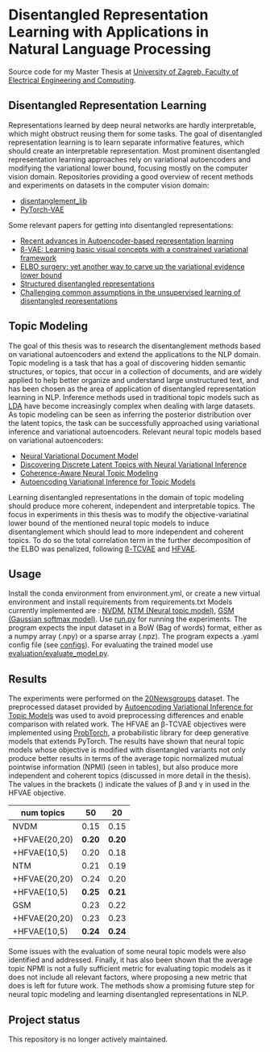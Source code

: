 # Disentangled Representation Learning with Applications in Natural Language Processing
Source code for my Master Thesis at [University of Zagreb, Faculty of Electrical Engineering and Computing](https://www.fer.unizg.hr/en).

## Disentangled Representation Learning
Representations learned by deep neural networks are hardly interpretable, which might obstruct reusing them for some tasks.
The goal of disentangled representation learning is to learn separate informative features, which should create an interpretable representation.
Most prominent disentangled representation learning approaches rely on variational autoencoders and modifying the variational lower bound, focusing mostly on the computer vision domain.
Repositories providing a good overview of recent methods and experiments on datasets in the computer vision domain:
 * [disentanglement_lib](https://github.com/google-research/disentanglement_lib/)
 * [PyTorch-VAE](https://github.com/AntixK/PyTorch-VAE )

Some relevant papers for getting into disentangled representations: 
 * [Recent advances in Autoencoder-based representation learning](https://arxiv.org/pdf/1812.05069.pdf)
 * [&beta;-VAE: Learning basic visual concepts with a constrained variational framework](https://openreview.net/pdf?id=Sy2fzU9gl)
 * [ELBO surgery: yet another way to carve up the variational evidence lower bound](http://approximateinference.org/accepted/HoffmanJohnson2016.pdf)  
 * [Structured disentangled representations](https://arxiv.org/pdf/1804.02086v4.pdf)
 * [Challenging common assumptions in the unsupervised learning of disentangled representations](https://arxiv.org/pdf/1811.12359.pdf)

## Topic Modeling
The goal of this thesis was to research the disentanglement methods based on variational autoencoders and extend the applications to the NLP domain.
Topic modeling is a task that has a goal of discovering hidden semantic structures, or topics, that occur in a collection of documents, and are widely 
applied to help better organize and understand large unstructured text, and has been chosen as the area of application of disentangled representation learning in NLP.
Inference methods used in traditional topic models such as [LDA](http://www.jmlr.org/papers/volume3/blei03a/blei03a.pdf) have become increasingly complex when
dealing with large datasets. As topic modeling can be seen as inferring the posterior distribution over the latent topics, the task can be successfully approached
using variational inference and variational autoencoders.
Relevant neural topic models based on variational autoencoders:
 * [Neural Variational Document Model](https://arxiv.org/pdf/1511.06038.pdf)
 * [Discovering Discrete Latent Topics with Neural Variational Inference](https://dl.acm.org/doi/pdf/10.5555/3305890.3305930)
 * [Coherence-Aware Neural Topic Modeling](https://arxiv.org/pdf/1809.02687.pdf)
 * [Autoencoding Variational Inference for Topic Models](https://arxiv.org/pdf/1703.01488.pdf)
 
Learning disentangled representations in the domain of topic modeling should produce more coherent, independent and interpretable topics.
The focus in experiments in this thesis was to modify the objective-variatinal lower bound of the mentioned
neural topic models to induce disentanglement which should lead to more independent and coherent topics.
To do so the total correlation term in the further decomposition of the ELBO was penalized, following 
[&beta;-TCVAE](https://arxiv.org/pdf/1802.04942.pdf) and [HFVAE](https://arxiv.org/abs/1804.02086).

## Usage
Install the conda environment from environment.yml, or create a new virtual environment and install requirements from requirements.txt
Models currently implemented are : [NVDM](https://arxiv.org/pdf/1511.06038.pdf), [NTM (Neural topic model)](https://arxiv.org/pdf/1809.02687.pdf), [GSM (Gaussian softmax model)](https://dl.acm.org/doi/pdf/10.5555/3305890.3305930).
Use [run.py](run.py) for running the experiments. The program expects the input dataset in a BoW (Bag of words) format, either as a numpy array (.npy) or a sparse array (.npz). 
The program expects a .yaml config file (see [configs](configs)).
For evaluating the trained model use [evaluation/evaluate_model.py](evaluation/evaluate_model.py).


## Results
The experiments were performed on the [20Newsgroups](http://qwone.com/~jason/20Newsgroups/) dataset.
The preprocessed dataset provided by [Autoencoding Variational Inference for Topic Models](https://arxiv.org/pdf/1703.01488.pdf) was used to avoid preprocessing differences and enable comparison with related work.
The HFVAE an &beta;-TCVAE objectives were implemented using [ProbTorch](https://github.com/probtorch/probtorch), a probabilistic library for deep generative models that extends PyTorch. 
The results have shown that neural topic models whose objective is modified with disentangled variants not only produce better results in terms of the average topic normalized mutual pointwise information (NPMI) (seen in tables),
but also produce more independent and coherent topics (discussed in more detail in the thesis).
The values in the brackets () indicate the values of &beta; and &gamma; in used in the HFVAE objective. 


| num topics    | 50   |  20  |
| ---           | :---:| :---:|
| NVDM          | 0.15 | 0.15 |
| +HFVAE(20,20) | **0.20** | **0.20** |
| +HFVAE(10,5)  | 0.20 | 0.18 |
| NTM           | 0.21 | 0.19 |
| +HFVAE(20,20) | O.24 | 0.20 |
| +HFVAE(10,5)  | **0.25** | **0.21** |
| GSM           | 0.23 | 0.22 |
| +HFVAE(20,20) | 0.23 | 0.23 |
| +HFVAE(10,5)  | **0.24** | **0.24** | 


Some issues with the evaluation of some neural topic models were also identified and addressed.
Finally, it has also been shown that the average topic NPMI is not a fully sufficient metric for evaluating topic models as it does not include all relevant factors, where proposing a new metric that does is left for future work.
The methods show a promising future step for neural topic modeling and learning disentangled representations in NLP.

## Project status
This repository is no longer actively maintained.